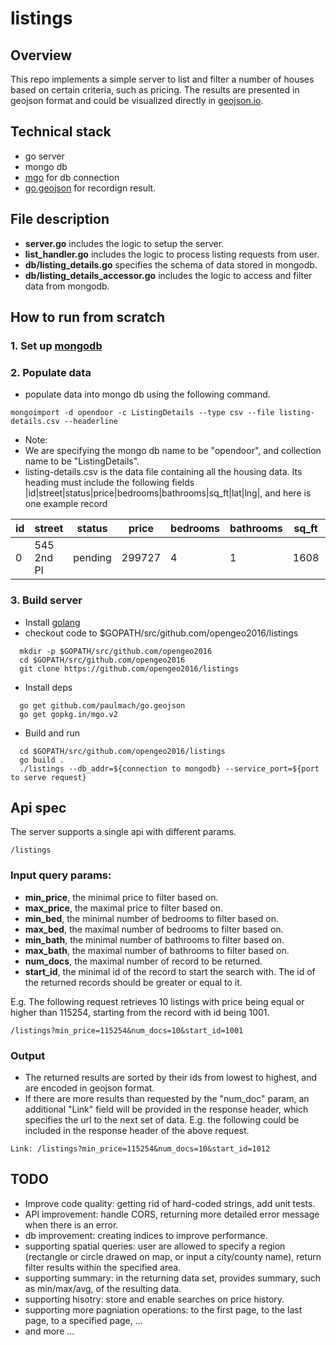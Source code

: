 # listings
## Overview
This repo implements a simple server to list and filter a number of houses based on certain criteria, such as pricing. The results are presented in geojson format and could be visualized directly in [geojson.io](http://geojson.io/).

## Technical stack
- go server
- mongo db
- [mgo](https://github.com/go-mgo/mgo) for db connection
- [go.geojson](https://github.com/paulmach/go.geojson) for recordign result.

## File description
- **server.go** includes the logic to setup the server.
- **list_handler.go** includes the logic to process listing requests from user.
- **db/listing_details.go** specifies the schema of data stored in mongodb.
- **db/listing_details_accessor.go** includes the logic to access and filter data from mongodb.

## How to run from scratch
### 1. Set up [mongodb](https://docs.mongodb.org/manual/installation/)
### 2. Populate data
- populate data into mongo db using the following command.
```
mongoimport -d opendoor -c ListingDetails --type csv --file listing-details.csv --headerline
```
- Note:
- We are specifying the mongo db name to be "opendoor", and collection name to be "ListingDetails".
- listing-details.csv is the data file containing all the housing data. Its heading must include the following fields
|id|street|status|price|bedrooms|bathrooms|sq_ft|lat|lng|, and here is one example record

| id | street | status | price | bedrooms | bathrooms | sq_ft | lat | lng|
|----|--------|--------|-------|----------|-----------|-------|-----|----|
| 0  |545 2nd Pl|	pending|299727|4|1|1608|33.3694442|-112.1197146|

### 3. Build server
- Install [golang](https://golang.org/doc/install)
- checkout code to $GOPATH/src/github.com/opengeo2016/listings
```
  mkdir -p $GOPATH/src/github.com/opengeo2016
  cd $GOPATH/src/github.com/opengeo2016
  git clone https://github.com/opengeo2016/listings
```
- Install deps
```
  go get github.com/paulmach/go.geojson
  go get gopkg.in/mgo.v2
```
- Build and run
```
  cd $GOPATH/src/github.com/opengeo2016/listings
  go build .
  ./listings --db_addr=${connection to mongodb} --service_port=${port to serve request}
```

## Api spec
The server supports a single api with different params.
```
/listings
```
### Input query params:
- **min_price**, the minimal price to filter based on. 
- **max_price**, the maximal price to filter based on. 
- **min_bed**, the minimal number of bedrooms to filter based on. 
- **max_bed**, the maximal number of bedrooms to filter based on. 
- **min_bath**, the minimal number of bathrooms to filter based on.
- **max_bath**, the maximal number of bathrooms to filter based on.
- **num_docs**, the maximal number of record to be returned.
- **start_id**, the minimal id of the record to start the search with. The id of the returned records should be greater or equal to it.


E.g. The following request retrieves 10 listings with price being equal or higher than 115254, starting from the record with id being 1001.
```
/listings?min_price=115254&num_docs=10&start_id=1001
```

### Output
- The returned results are sorted by their ids from lowest to highest, and are encoded in geojson format.
- If there are more results than requested by the "num_doc" param, an additional "Link" field will be provided in the response header, which specifies the url to the next set of data. E.g. the following could be included in the response header of the above request.
```
Link: /listings?min_price=115254&num_docs=10&start_id=1012
```

## TODO
- Improve code quality: getting rid of hard-coded strings, add unit tests.
- API improvement: handle CORS, returning more detailed error message when there is an error.
- db improvement: creating indices to improve performance.
- supporting spatial queries: user are allowed to specify a region (rectangle or circle drawed on map, or input a city/county name), return filter results within the specified area.
- supporting summary: in the returning data set, provides summary, such as min/max/avg, of the resulting data.
- supporting hisotry: store and enable searches on price history.
- supporting more pagniation operations: to the first page, to the last page, to a specified page, ...
- and more ...

